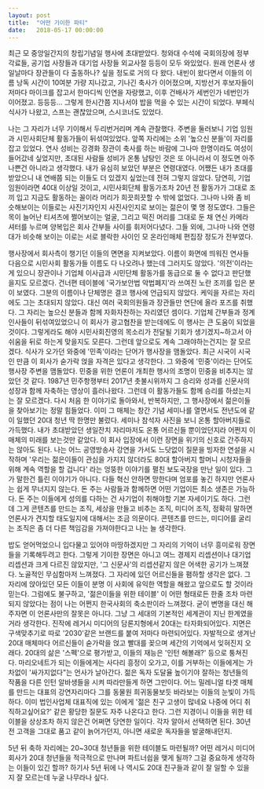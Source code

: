 ```yaml
---
layout: post
title:  "어떤 기이한 파티"
date:   2018-05-17 00:00:00
---
```

최근 모 중앙일간지의 창립기념일 행사에 초대받았다. 청와대 수석에 국회의장에 정부 각료들, 공기업 사장들과 대기업 사장들 외교사절 등등이 모두 와있었다. 원래 언론사 생일날마다 장관들이 다 출동하나? 싶을 정도로 거의 다 왔다. 내빈이 왔다면서 이들의 이름 낭독 시간이 10여분 가량 지나갔고, 기나긴 축사가 이어졌으며, 지방선거 후보자들이 저마다 마이크를 잡고서 한마디씩 인연을 자랑했고, 이후 건배사가 세번인가 네번인가 이어졌고. 등등등... 그렇게 한시간쯤 지나서야 밥을 먹을 수 있는 시간이 되었다. 부페식 식사가 나왔고, 스프는 괜찮았으며, 스시코너도 있었다.

나는 그 자리가 너무 기이해서 두리번거리며 계속 관찰했다. 주변을 둘러보니 기업 임원과 시민사회단체 활동가들이 뒤섞여있었다. 앞쪽 자리에는 소위 '높으신 분들'이 자리를 잡고 있었다. 연사 성비는 강경화 장관이 축사를 하는 바람에 그나마 한명이라도 여성이 들어갔네 싶었지만, 초대된 사람들 성비가 온통 남탕인 것은 또 아니라서 이 정도면 아주 나쁜건 아니라고 생각했다. 내가 유심히 보았던 부분은 연령대였다. 어쨌든 내가 초대를 받았으니 내 연배쯤 되는 이들도 더 있겠지 싶었는데 전혀 그렇지 않았다. 당연히, 기업 임원이라면 40대 이상일 것이고, 시민사회단체 활동가조차 20년 전 활동가가 그대로 조끼 입고 지금도 활동하는 꼴이라 머리가 희끗희끗할 수 밖에 없었다. 그나마 나와 좀 비슷해보이는 이들로는 사진기자인지 사진사인지로 보이는 젊은이 몇 명 정도였다. 그들은 목이 늘어난 티셔츠에 쩔어보이는 얼굴, 그리고 떡진 머리를 그대로 둔 채 연신 카메라 셔터를 누르며 양복입은 회사 간부들 사이를 휘저어다녔다. 그들 외에, 그나마 나와 연령대가 비슷해 보이는 이로는 서로 블락한 사이인 모 온라인매체 편집장 정도가 전부였다.

행사장에서 회사측이 챙기던 이들의 면면을 지켜보았다. 이름이 화면에 띄워진 연사들 다음으로 시민사회 활동가들 이름도 다 나오려나 했는데 그러지도 않았다. '의전'이라는게 있으니 장관이나 기업체 이사급과 시민단체 활동가를 동급으로 둘 수 없다고 판단했을지도 모르겠다. 건너편 테이블에 '국가보안법 악법폐지'라 쓰여진 노란 조끼를 입은 분이 보였다. 그분의 이름이나 단체명은 결코 행사에 언급되지 않았다. 케익을 자르는 자리에도 그는 초대되지 않았다. 대신 여러 국회의원들과 장관들만 연단에 올라 포즈를 취했다. 그 자리는 높으신 분들과 함께 자화자찬하는 자리였던 셈이다. 기업체 간부들과 정계 인사들이 뒤섞여있었으니 이 회사가 광고협찬을 받는데에도 이 행사는 큰 도움이 되었을 것이다. 그렇게라도 해야 시민사회진영의 목소리가 전달될 기회가 생기겠지~하고서 아쉬움을 뒤로 하는게 맞을지도 모른다. 그런데 앞으로도 계속 그래야하는건지는 잘 모르겠다. 식사가 오가던 와중에 '민족'이라는 단어가 행사장을 맴돌았다. 최근 시국이 시국인 만큼 이 회사가 숟가락 얹을 자격은 있다고 생각한다. 그 와중에 '민중'이라는 단어도 행사장 주변을 맴돌았다. 민중을 위한 언론이 개최한 행사의 조명이 민중을 비추지는 않았던 것 같다. 1987년 민주항쟁부터 2017년 촛불시위까지 그 승리와 성과를 신문사의 성장과 함께 자축하는 영상이 흘러나왔다. 그런데 이 활동가들도 함께 승리를 하셨는지는 잘 모르겠다. 다시 처음 한 이야기로 돌아와서, 반복하지만, 그 행사장에서 젊은이들을 찾아보기는 정말 힘들었다. 이미 그 매체는 창간 기념 세미나를 열면서도 전년도에 같이 일했던 20대 청년 딱 한명만 불렀다. 세미나 참석자 사진을 보니 온통 할아버지들로 가득했다. 내가 초대받았던 생일잔치 자리마저도 온통 어르신들 뿐이었던지라 어쩐지 이 매체의 미래를 보는것만 같았다. 이 회사 입장에서 이런 장면을 위기의 신호로 간주하지는 않아도 된다. 나는 어느 공영방송사 강연을 가서도 느닷없이 질문을 빙자한 연설을 시작하며 '우리는 젊은이들이 관심을 가지지 않더라도 80대 할아버지 할머니 시청자들을 위해 계속 역할을 할 겁니다' 라는 엉뚱한 이야기를 펼친 보도국장을 만난 일이 있다. 그가 말한건 틀린 이야기가 아니다. 다들 혁신 안하면 망한다며 엄포를 놓긴 하지만 언론사는 쉽게 무너지지 않는다. 돈 주는 사람들과 함께하면 어떤 기업이든 최소 생존은 가능하다. 돈 주는 이들에게 성의를 다하는 건 사기업이 취해야할 기본 자세이기도 하다. 그런데 그게 콘텐츠를 만드는 조직, 세상을 만들고 비추는 조직, 미디어 조직, 정확히 말하면 언론사가 견지할 태도일지에 대해서는 조금 의문이다. 콘텐츠를 만드는, 미디어를 굴리는 조직은 좀 더 다른 책임감을 가져야한다고 나는 늘 생각한다.

밥도 얻어먹었으니 입다물고 있어야 마땅하겠지만 그 자리의 기억이 너무 흥미로워 장면들을 기록해두려고 한다. 그렇게 기이한 장면은 아니고 여느 경제지 리셉션이나 대기업 리셉션과 크게 다르진 않았지만, '그 신문사'의 리셉션같지 않은 어색한 공기가 느껴졌다. 노골적인 무심함마저 느껴졌다. 그 자리에 있던 어르신들을 폄하할 생각은 없다. 그 자리에 앉아있던 모든 이들이 분명 이 사회에 유익한 역할을 해왔고 앞으로도 할 것이라 믿는다. 그럼에도 불구하고, '젊은이들을 위한 테이블' 이 어떤 형태로든 한줄 조차 마련되지 않았다는 점이 나는 어쩐지 한국사회의 축소판이라 느껴졌다. 굳이 변명을 대신 해주자면 이 언론사만의 잘못은 아니다. 그냥 그 세대의 기본적인 세계관이 지닌 한계였을거라 생각한다. 진작에 레거시 미디어의 담론지형에서 20대는 타자화되어있다. 지면은 구색맞추기로 따로 '2030'같은 브랜드를 붙여 저마다 마련되어있다. 자발적으로 생겨난 20대 매체마다 어르신들이 숟가락을 얹고 빨대를 꽂으며 세간의 기억에서 잊혀진지 오래다. 20대의 삶은 '스펙'으로 평가받고, 이들의 재능은 '인턴 해볼래?' 등으로 퉁쳐진다. 마리오네트가 되는 이들에게는 사다리 흥정이 오가고, 이를 거부하는 이들에게는 가차없이 '싸가지없다"는 언사가 날아간다. 젊은 독자 도달율 높이기야 잘하는 청년들의 작품을 다른 인턴 알바생들을 시켜 따라만들게 하면 그만이다. 어느 밀레니얼 타겟 매체를 만드는 대표의 강연자리마다 그를 동물원 희귀동물보듯 바라보는 이들의 눈빛이 가득하다. 이미 법인사업체 대표직에 있는 이에게 '젊은 친구 고생이 많네요 나중에 어디 취직하고싶어요?' 같은 황당한 질문도 자주 나온다고 한다. 그런 지경이니 이들을 위한 테이블을 상상조차 하지 않은건 어쩌면 당연한 일이다. 각자 알아서 선택하면 된다. 30년 전 고객을 그대로 품고 같이 늙어가던지, 아니면 새로운 독자들을 발굴해내던지.

5년 뒤 축하 자리에는 20~30대 청년들을 위한 테이블도 마련될까? 어떤 레거시 미디어 회사가 20대 청년들을 적극적으로 만나며 파트너쉽을 맺게 될까? 그걸 중요하게 생각하는 이들이 있긴 할까? 하기사 5년 뒤에 나 역시도 20대 친구들과 같이 잘 일할 수 있을지 잘 모르는데 누굴 나무라나 싶다.

